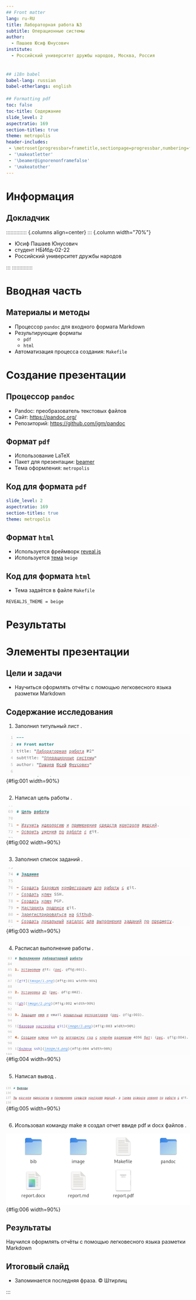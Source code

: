 ```yaml
---
## Front matter
lang: ru-RU
title: Лабораторная работа №3
subtitle: Операционные системы
author:
  - Пашаев Юсиф Юнусович
institute:
  - Российский университет дружбы народов, Москва, Россия
 

## i18n babel
babel-lang: russian
babel-otherlangs: english

## Formatting pdf
toc: false
toc-title: Содержание
slide_level: 2
aspectratio: 169
section-titles: true
theme: metropolis
header-includes:
 - \metroset{progressbar=frametitle,sectionpage=progressbar,numbering=fraction}
 - '\makeatletter'
 - '\beamer@ignorenonframefalse'
 - '\makeatother'
---
```


# Информация

## Докладчик

:::::::::::::: {.columns align=center}
::: {.column width="70%"}

  * Юсиф Пашаев Юнусович
  * студент НБИбд-02-22
  * Российский университет дружбы народов
 

:::
::::::::::::::

# Вводная часть

## Материалы и методы

- Процессор `pandoc` для входного формата Markdown
- Результирующие форматы
	- `pdf`
	- `html`
- Автоматизация процесса создания: `Makefile`

# Создание презентации

## Процессор `pandoc`

- Pandoc: преобразователь текстовых файлов
- Сайт: <https://pandoc.org/>
- Репозиторий: <https://github.com/jgm/pandoc>

## Формат `pdf`

- Использование LaTeX
- Пакет для презентации: [beamer](https://ctan.org/pkg/beamer)
- Тема оформления: `metropolis`

## Код для формата `pdf`

```yaml
slide_level: 2
aspectratio: 169
section-titles: true
theme: metropolis
```

## Формат `html`

- Используется фреймворк [reveal.js](https://revealjs.com/)
- Используется [тема](https://revealjs.com/themes/) `beige`

## Код для формата `html`

- Тема задаётся в файле `Makefile`

```make
REVEALJS_THEME = beige 
```
# Результаты

# Элементы презентации

## Цели и задачи

- Научиться оформлять отчёты с помощью легковесного языка разметки Markdown


## Содержание исследования

1. Заполнил титульный лист .

![титульный лист](image/1.png){#fig:001 width=90%}

##

2. Написал цель работы .

![цель работы](image/2.png){#fig:002 width=90%}

##

3. Заполнил список заданий .

![задания](image/3.png){#fig:003 width=90%}

##

4. Расписал выполнение работы .

![выполнение](image/4.png){#fig:004 width=90%}

##

5. Написал вывод .

![вывод](image/5.png){#fig:005 width=90%}

##

6. Исользовал команду make я создал отчет ввиде pdf и docx
 файлов .

![команда make](image/6.png){#fig:006 width=90%}

##

## Результаты
Научился оформлять отчёты с помощью легковесного языка разметки Markdown


## Итоговый слайд

- Запоминается последняя фраза. © Штирлиц

:::

